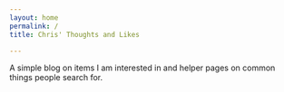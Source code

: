 ```yaml
---
layout: home
permalink: /
title: Chris' Thoughts and Likes

---
```

A simple blog on items I am interested in and helper pages on common things people search for.


